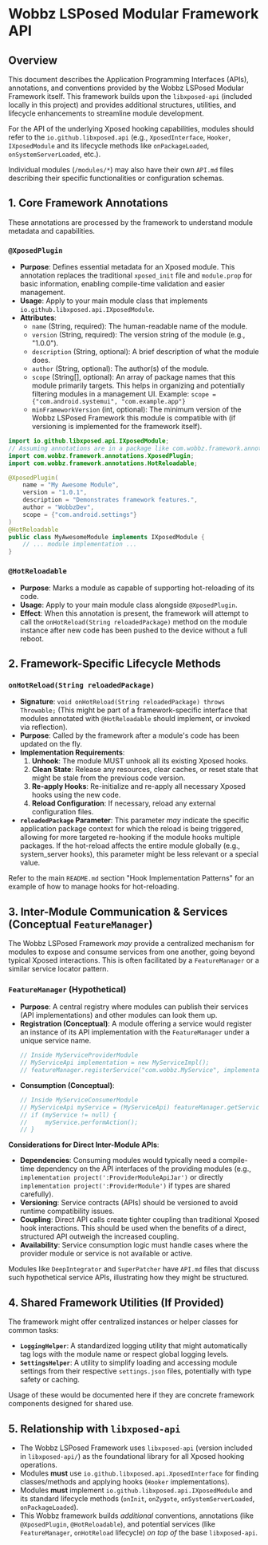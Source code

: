 # Wobbz LSPosed Modular Framework API

## Overview

This document describes the Application Programming Interfaces (APIs), annotations, and conventions provided by the Wobbz LSPosed Modular Framework itself. This framework builds upon the `libxposed-api` (included locally in this project) and provides additional structures, utilities, and lifecycle enhancements to streamline module development.

For the API of the underlying Xposed hooking capabilities, modules should refer to the `io.github.libxposed.api` (e.g., `XposedInterface`, `Hooker`, `IXposedModule` and its lifecycle methods like `onPackageLoaded`, `onSystemServerLoaded`, etc.).

Individual modules (`/modules/*`) may also have their own `API.md` files describing their specific functionalities or configuration schemas.

## 1. Core Framework Annotations

These annotations are processed by the framework to understand module metadata and capabilities.

### `@XposedPlugin`

-   **Purpose**: Defines essential metadata for an Xposed module. This annotation replaces the traditional `xposed_init` file and `module.prop` for basic information, enabling compile-time validation and easier management.
-   **Usage**: Apply to your main module class that implements `io.github.libxposed.api.IXposedModule`.
-   **Attributes**:
    -   `name` (String, required): The human-readable name of the module.
    -   `version` (String, required): The version string of the module (e.g., "1.0.0").
    -   `description` (String, optional): A brief description of what the module does.
    -   `author` (String, optional): The author(s) of the module.
    -   `scope` (String[], optional): An array of package names that this module primarily targets. This helps in organizing and potentially filtering modules in a management UI.
        Example: `scope = {"com.android.systemui", "com.example.app"}`
    -   `minFrameworkVersion` (int, optional): The minimum version of the Wobbz LSPosed Framework this module is compatible with (if versioning is implemented for the framework itself).

```java
import io.github.libxposed.api.IXposedModule;
// Assuming annotations are in a package like com.wobbz.framework.annotations
import com.wobbz.framework.annotations.XposedPlugin;
import com.wobbz.framework.annotations.HotReloadable;

@XposedPlugin(
    name = "My Awesome Module",
    version = "1.0.1",
    description = "Demonstrates framework features.",
    author = "WobbzDev",
    scope = {"com.android.settings"}
)
@HotReloadable
public class MyAwesomeModule implements IXposedModule {
    // ... module implementation ...
}
```

### `@HotReloadable`

-   **Purpose**: Marks a module as capable of supporting hot-reloading of its code.
-   **Usage**: Apply to your main module class alongside `@XposedPlugin`.
-   **Effect**: When this annotation is present, the framework will attempt to call the `onHotReload(String reloadedPackage)` method on the module instance after new code has been pushed to the device without a full reboot.

## 2. Framework-Specific Lifecycle Methods

### `onHotReload(String reloadedPackage)`

-   **Signature**: `void onHotReload(String reloadedPackage) throws Throwable;` (This might be part of a framework-specific interface that modules annotated with `@HotReloadable` should implement, or invoked via reflection).
-   **Purpose**: Called by the framework after a module's code has been updated on the fly.
-   **Implementation Requirements**:
    1.  **Unhook**: The module MUST unhook all its existing Xposed hooks.
    2.  **Clean State**: Release any resources, clear caches, or reset state that might be stale from the previous code version.
    3.  **Re-apply Hooks**: Re-initialize and re-apply all necessary Xposed hooks using the new code.
    4.  **Reload Configuration**: If necessary, reload any external configuration files.
-   **`reloadedPackage` Parameter**: This parameter *may* indicate the specific application package context for which the reload is being triggered, allowing for more targeted re-hooking if the module hooks multiple packages. If the hot-reload affects the entire module globally (e.g., system_server hooks), this parameter might be less relevant or a special value.

Refer to the main `README.md` section "Hook Implementation Patterns" for an example of how to manage hooks for hot-reloading.

## 3. Inter-Module Communication & Services (Conceptual `FeatureManager`)

The Wobbz LSPosed Framework *may* provide a centralized mechanism for modules to expose and consume services from one another, going beyond typical Xposed interactions. This is often facilitated by a `FeatureManager` or a similar service locator pattern.

### `FeatureManager` (Hypothetical)

-   **Purpose**: A central registry where modules can publish their services (API implementations) and other modules can look them up.
-   **Registration (Conceptual)**: A module offering a service would register an instance of its API implementation with the `FeatureManager` under a unique service name.
    ```java
    // Inside MyServiceProviderModule
    // MyServiceApi implementation = new MyServiceImpl();
    // featureManager.registerService("com.wobbz.MyService", implementation);
    ```
-   **Consumption (Conceptual)**:
    ```java
    // Inside MyServiceConsumerModule
    // MyServiceApi myService = (MyServiceApi) featureManager.getService("com.wobbz.MyService");
    // if (myService != null) {
    //     myService.performAction();
    // }
    ```

**Considerations for Direct Inter-Module APIs**:
-   **Dependencies**: Consuming modules would typically need a compile-time dependency on the API interfaces of the providing modules (e.g., `implementation project(':ProviderModuleApiJar')` or directly `implementation project(':ProviderModule')` if types are shared carefully).
-   **Versioning**: Service contracts (APIs) should be versioned to avoid runtime compatibility issues.
-   **Coupling**: Direct API calls create tighter coupling than traditional Xposed hook interactions. This should be used when the benefits of a direct, structured API outweigh the increased coupling.
-   **Availability**: Service consumption logic must handle cases where the provider module or service is not available or active.

Modules like `DeepIntegrator` and `SuperPatcher` have `API.md` files that discuss such hypothetical service APIs, illustrating how they might be structured.

## 4. Shared Framework Utilities (If Provided)

The framework might offer centralized instances or helper classes for common tasks:

-   **`LoggingHelper`**: A standardized logging utility that might automatically tag logs with the module name or respect global logging levels.
-   **`SettingsHelper`**: A utility to simplify loading and accessing module settings from their respective `settings.json` files, potentially with type safety or caching.

Usage of these would be documented here if they are concrete framework components designed for shared use.

## 5. Relationship with `libxposed-api`

-   The Wobbz LSPosed Framework uses `libxposed-api` (version included in `libxposed-api/`) as the foundational library for all Xposed hooking operations.
-   Modules **must** use `io.github.libxposed.api.XposedInterface` for finding classes/methods and applying hooks (`Hooker` implementations).
-   Modules **must** implement `io.github.libxposed.api.IXposedModule` and its standard lifecycle methods (`onInit`, `onZygote`, `onSystemServerLoaded`, `onPackageLoaded`).
-   This Wobbz framework builds *additional* conventions, annotations (like `@XposedPlugin`, `@HotReloadable`), and potential services (like `FeatureManager`, `onHotReload` lifecycle) *on top of* the base `libxposed-api`. 